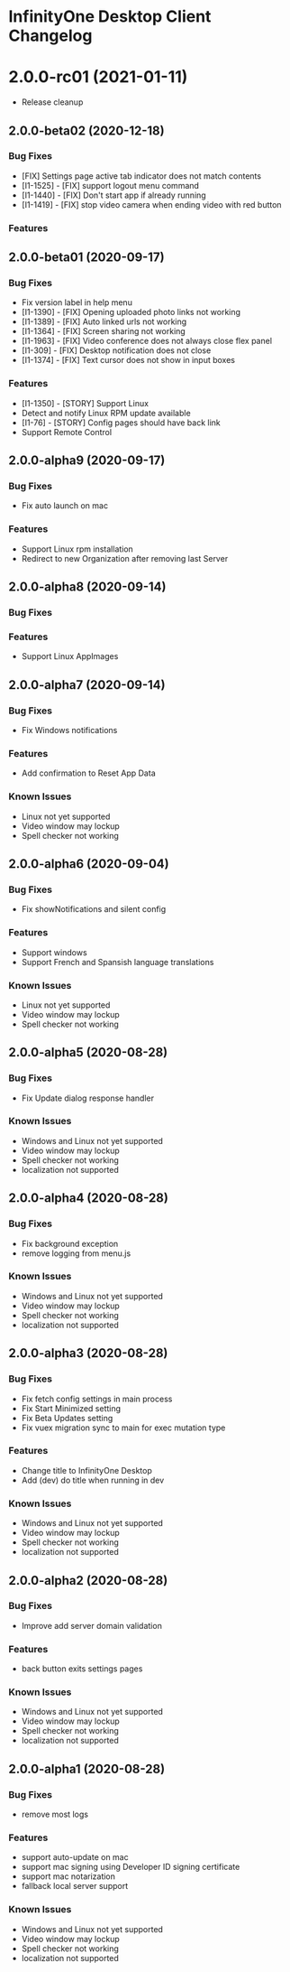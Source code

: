 # InfinityOne Desktop Client Changelog

# 2.0.0-rc01 (2021-01-11)

* Release cleanup

## 2.0.0-beta02 (2020-12-18)

### Bug Fixes

* [FIX] Settings page active tab indicator does not match contents
* [I1-1525] - [FIX] support logout menu command
* [I1-1440] - [FIX] Don't start app if already running
* [I1-1419] - [FIX] stop video camera when ending video with red button

### Features


## 2.0.0-beta01 (2020-09-17)

### Bug Fixes

* Fix version label in help menu
* [I1-1390] - [FIX] Opening uploaded photo links not working
* [I1-1389] - [FIX] Auto linked urls not working
* [I1-1364] - [FIX] Screen sharing not working
* [I1-1963] - [FIX] Video conference does not always close flex panel
* [I1-309] - [FIX] Desktop notification does not close
* [I1-1374] - [FIX] Text cursor does not show in input boxes

### Features

* [I1-1350] - [STORY] Support Linux
* Detect and notify Linux RPM update available
* [I1-76] - [STORY] Config pages should have back link
* Support Remote Control

## 2.0.0-alpha9 (2020-09-17)

### Bug Fixes

* Fix auto launch on mac

### Features

* Support Linux rpm installation
* Redirect to new Organization after removing last Server


## 2.0.0-alpha8 (2020-09-14)

### Bug Fixes


### Features

* Support Linux AppImages


## 2.0.0-alpha7 (2020-09-14)

### Bug Fixes

* Fix Windows notifications

### Features

* Add confirmation to Reset App Data


### Known Issues

* Linux not yet supported
* Video window may lockup
* Spell checker not working

## 2.0.0-alpha6 (2020-09-04)

### Bug Fixes

* Fix showNotifications and silent config

### Features

* Support windows
* Support French and Spansish language translations

### Known Issues

* Linux not yet supported
* Video window may lockup
* Spell checker not working

## 2.0.0-alpha5 (2020-08-28)

### Bug Fixes

* Fix Update dialog response handler

### Known Issues

* Windows and Linux not yet supported
* Video window may lockup
* Spell checker not working
* localization not supported

## 2.0.0-alpha4 (2020-08-28)

### Bug Fixes

* Fix background exception
* remove logging from menu.js

### Known Issues

* Windows and Linux not yet supported
* Video window may lockup
* Spell checker not working
* localization not supported

## 2.0.0-alpha3 (2020-08-28)

### Bug Fixes

* Fix fetch config settings in main process
* Fix Start Minimized setting
* Fix Beta Updates setting
* Fix vuex migration sync to main for exec mutation type

### Features

* Change title to InfinityOne Desktop
* Add (dev) do title when running in dev

### Known Issues

* Windows and Linux not yet supported
* Video window may lockup
* Spell checker not working
* localization not supported

## 2.0.0-alpha2 (2020-08-28)


### Bug Fixes

* Improve add server domain validation

### Features

* back button exits settings pages

### Known Issues

* Windows and Linux not yet supported
* Video window may lockup
* Spell checker not working
* localization not supported


## 2.0.0-alpha1 (2020-08-28)

### Bug Fixes

* remove most logs

### Features

* support auto-update on mac
* support mac signing using Developer ID signing certificate
* support mac notarization
* fallback local server support

### Known Issues

* Windows and Linux not yet supported
* Video window may lockup
* Spell checker not working
* localization not supported
